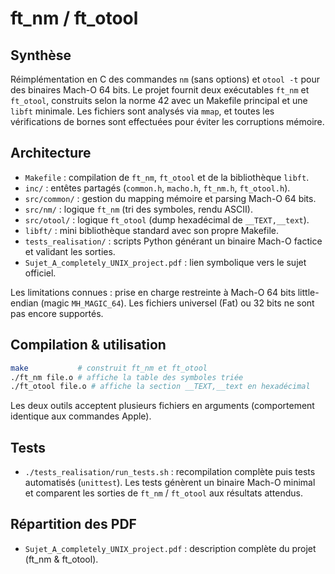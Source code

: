 # ft_nm / ft_otool

## Synthèse
Réimplémentation en C des commandes `nm` (sans options) et `otool -t` pour des binaires Mach-O 64 bits. Le projet fournit deux exécutables `ft_nm` et `ft_otool`, construits selon la norme 42 avec un Makefile principal et une `libft` minimale. Les fichiers sont analysés via `mmap`, et toutes les vérifications de bornes sont effectuées pour éviter les corruptions mémoire.

## Architecture
- `Makefile` : compilation de `ft_nm`, `ft_otool` et de la bibliothèque `libft`.
- `inc/` : entêtes partagés (`common.h`, `macho.h`, `ft_nm.h`, `ft_otool.h`).
- `src/common/` : gestion du mapping mémoire et parsing Mach-O 64 bits.
- `src/nm/` : logique `ft_nm` (tri des symboles, rendu ASCII).
- `src/otool/` : logique `ft_otool` (dump hexadécimal de `__TEXT,__text`).
- `libft/` : mini bibliothèque standard avec son propre Makefile.
- `tests_realisation/` : scripts Python générant un binaire Mach-O factice et validant les sorties.
- `Sujet_A_completely_UNIX_project.pdf` : lien symbolique vers le sujet officiel.

Les limitations connues : prise en charge restreinte à Mach-O 64 bits little-endian (magic `MH_MAGIC_64`). Les fichiers universel (Fat) ou 32 bits ne sont pas encore supportés.

## Compilation & utilisation
```bash
make           # construit ft_nm et ft_otool
./ft_nm file.o # affiche la table des symboles triée
./ft_otool file.o # affiche la section __TEXT,__text en hexadécimal
```

Les deux outils acceptent plusieurs fichiers en arguments (comportement identique aux commandes Apple).

## Tests
- `./tests_realisation/run_tests.sh` : recompilation complète puis tests automatisés (`unittest`). Les tests génèrent un binaire Mach-O minimal et comparent les sorties de `ft_nm` / `ft_otool` aux résultats attendus.

## Répartition des PDF
- `Sujet_A_completely_UNIX_project.pdf` : description complète du projet (ft_nm & ft_otool).
